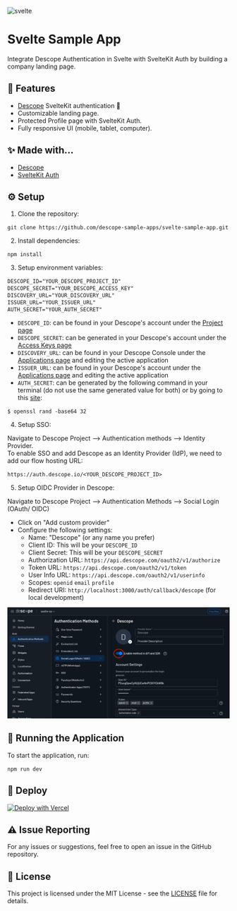 ![svelte](https://github.com/descope-sample-apps/svelte-sample-app/assets/59460685/3c672d69-e337-42f5-a6f5-32d7fab19839)

# Svelte Sample App

Integrate Descope Authentication in Svelte with SvelteKit Auth by building a company landing page. 

##  🎨 Features
- [Descope](https://descope.com/) SvelteKit authentication 🔐
- Customizable landing page.
- Protected Profile page with SvelteKit Auth.
- Fully responsive UI (mobile, tablet, computer).


## ✨ Made with...
- [Descope](https://www.descope.com/)
- [SvelteKit Auth](https://authjs.dev/reference/sveltekit)

## ⚙️ Setup

1. Clone the repository:

```
git clone https://github.com/descope-sample-apps/svelte-sample-app.git
```

2. Install dependencies:

```
npm install
```

3. Setup environment variables:

```
DESCOPE_ID="YOUR_DESCOPE_PROJECT_ID"
DESCOPE_SECRET="YOUR_DESCOPE_ACCESS_KEY"
DISCOVERY_URL="YOUR_DISCOVERY_URL"
ISSUER_URL="YOUR_ISSUER_URL"
AUTH_SECRET="YOUR_AUTH_SECRET"
```
- ```DESCOPE_ID```: can be found in your Descope's account under the [Project page](https://app.descope.com/settings/project)
- ```DESCOPE_SECRET```: can be generated in your Descope's account under the [Access Keys page](https://app.descope.com/accesskeys)
- ```DISCOVERY_URL```: can be found in your Descope Console under the [Applications page](https://app.descope.com/applications) and editing the active application
- ```ISSUER_URL```: can be found in your Descope's account under the [Applications page](https://app.descope.com/applications) and editing the active application
- ```AUTH_SECRET```: can be generated by the following command in your terminal (do not use the same generated value for both) or by going to this [site](https://generate-secret.vercel.app/32):
```
$ openssl rand -base64 32
```

4. Setup SSO:

Navigate to Descope Project --> Authentication methods --> Identity Provider. <br />
To enable SSO and add Descope as an Identity Provider (IdP), we need to add our flow hosting URL: 
```
https://auth.descope.io/<YOUR_DESCOPE_PROJECT_ID>
```
5. Setup OIDC Provider in Descope:

Navigate to Descope Project --> Authentication Methods --> Social Login (OAuth/ OIDC) <br />
- Click on "Add custom provider"
- Configure the following settings:
   - Name: "Descope" (or any name you prefer)
   - Client ID: This will be your `DESCOPE_ID`
   - Client Secret: This will be your `DESCOPE_SECRET`
   - Authorization URL: `https://api.descope.com/oauth2/v1/authorize`
   - Token URL: `https://api.descope.com/oauth2/v1/token`
   - User Info URL: `https://api.descope.com/oauth2/v1/userinfo`
   - Scopes: `openid` `email` `profile`
   - Redirect URI: `http://localhost:3000/auth/callback/descope` (for local development)

<img src="./readme-assets/oidc.png" />

## 🔮 Running the Application 

To start the application, run:

```
npm run dev
```

## 🚀 Deploy
[![Deploy with Vercel](https://vercel.com/button)](https://vercel.com/new/clone?repository-url=https%3A%2F%2Fgithub.com%2Fdescope-sample-apps%2Fsvelte-sample-app&env=DESCOPE_ID,DESCOPE_SECRET,AUTH_SECRET)

## ⚠️ Issue Reporting

For any issues or suggestions, feel free to open an issue in the GitHub repository.

## 📜 License

This project is licensed under the MIT License - see the [LICENSE](LICENSE) file for details.
